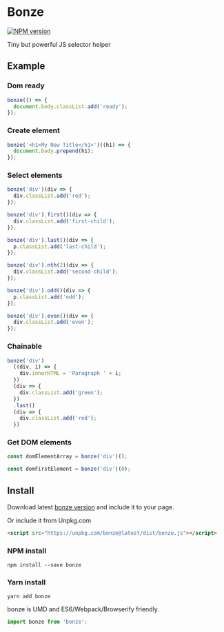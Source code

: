 # Bonze

[![NPM version](https://badge.fury.io/js/bonze.svg)](http://badge.fury.io/js/bonze)

Tiny but powerful JS selector helper

## Example

### Dom ready

```javascript
bonze(() => {
  document.body.classList.add('ready');
});
```

### Create element

```javascript
bonze('<h1>My New Title</h1>')((h1) => {
  document.body.prepend(h1);
});
```

### Select elements

```javascript
bonze('div')(div => {
  div.classList.add('red');
});

bonze('div').first()(div => {
  div.classList.add('first-child');
});

bonze('div').last()(div => {
  p.classList.add('last-child');
});

bonze('div').nth(2)(div => {
  div.classList.add('second-child');
});

bonze('div').odd()(div => {
  p.classList.add('odd');
});

bonze('div').even()(div => {
  div.classList.add('even');
});
```

### Chainable

```javascript
bonze('div')
  ((div, i) => {
    div.innerHTML = 'Paragraph ' + i;
  })
  (div => {
    div.classList.add('green');
  })
  .last()
  (div => {
    div.classList.add('red');
  })
```

### Get DOM elements

```javascript
const domElementArray = bonze('div')();

const domFirstElement = bonze('div')(0);
```

## Install

Download latest [bonze version](https://github.com/jaysalvat/bonze/archive/master.zip) and include it to your page.

Or include it from Unpkg.com

```html
<script src="https://unpkg.com/bonze@latest/dist/bonze.js"></script>
```

### NPM install

    npm install --save bonze

### Yarn install

    yarn add bonze

bonze is UMD and ES6/Webpack/Browserify friendly.

```javascript
import bonze from 'bonze';
```
